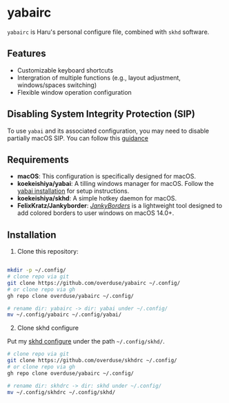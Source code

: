 # yabairc

`yabairc` is Haru's personal configure file, combined with `skhd` software.

## Features

- Customizable keyboard shortcuts
- Intergration of multiple functions (e.g., layout adjustment, windows/spaces switching)
- Flexible window operation configuration

## Disabling System Integrity Protection (SIP)

To use `yabai` and its associated configuration, you may need to disable partially macOS SIP.
You can follow this [guidance](https://github.com/koekeishiya/yabai/wiki/Disabling-System-Integrity-Protection)

## Requirements

- **macOS**: This configuration is specifically designed for macOS.
- **koekeishiya/yabai**: A tilling windows manager for macOS. Follow the [yabai installation](https://github.com/koekeishiya/yabai/wiki/Installing-yabai-(latest-release)) for setup instructions.
- **koekeishiya/skhd**: A simple hotkey daemon for macOS.
- **FelixKratz/Jankyborder**: [*JankyBorders*](https://github.com/FelixKratz/JankyBorders) is a lightweight tool designed to add colored borders to user windows on macOS 14.0+.

## Installation

1. Clone this repository:

```bash

mkdir -p ~/.config/
# clone repo via git
git clone https://github.com/overduse/yabairc ~/.config/
# or clone repo via gh
gh repo clone overduse/yabairc ~/.config/

# rename dir: yabairc -> dir: yabai under ~/.config/
mv ~/.config/yabairc ~/.config/yabai/

```

2. Clone skhd configure

Put my [skhd configure](https://github.com/overduse/skhdrc) under the path `~/.config/skhd/`.

```bash
# clone repo via git
git clone https://github.com/overduse/skhdrc ~/.config/
# or clone repo via gh
gh repo clone overduse/yabairc ~/.config/

# rename dir: skhdrc -> dir: skhd under ~/.config/
mv ~/.config/skhdrc ~/.config/skhd/

```
